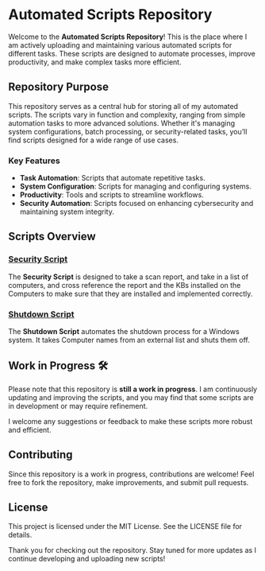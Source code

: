
# Automated Scripts Repository

Welcome to the **Automated Scripts Repository**! This is the place where I am actively uploading and maintaining various automated scripts for different tasks. These scripts are designed to automate processes, improve productivity, and make complex tasks more efficient.

## Repository Purpose

This repository serves as a central hub for storing all of my automated scripts. The scripts vary in function and complexity, ranging from simple automation tasks to more advanced solutions. Whether it's managing system configurations, batch processing, or security-related tasks, you’ll find scripts designed for a wide range of use cases.

### Key Features
- **Task Automation**: Scripts that automate repetitive tasks.
- **System Configuration**: Scripts for managing and configuring systems.
- **Productivity**: Tools and scripts to streamline workflows.
- **Security Automation**: Scripts focused on enhancing cybersecurity and maintaining system integrity.

## Scripts Overview

### [Security Script](./Security%20Script.ps1)

The **Security Script** is designed to take a scan report, and take in a list of computers, and cross reference the report and the KBs installed on the Computers to make sure that they are installed and implemented correctly.

### [Shutdown Script](./Shutdown%20Script.ps1)

The **Shutdown Script** automates the shutdown process for a Windows system. It takes Computer names from an external list and shuts them off. 

## Work in Progress 🛠️

Please note that this repository is **still a work in progress**. I am continuously updating and improving the scripts, and you may find that some scripts are in development or may require refinement.

I welcome any suggestions or feedback to make these scripts more robust and efficient.

## Contributing

Since this repository is a work in progress, contributions are welcome! Feel free to fork the repository, make improvements, and submit pull requests.

## License

This project is licensed under the MIT License. See the LICENSE file for details.

Thank you for checking out the repository. Stay tuned for more updates as I continue developing and uploading new scripts!
